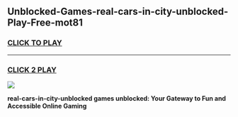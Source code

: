 
## Unblocked-Games-real-cars-in-city-unblocked-Play-Free-mot81
<h3>
<a href="https://premium76.site?title=real-cars-in-city-unblocked&ref=18A1">CLICK TO PLAY</a></h3>
<hr>

<h3>
<a href="https://premium76.site?title=real-cars-in-city-unblocked&ref=18A1">CLICK 2 PLAY</a>
  
</h3>

<a href="https://premium76.site?title=real-cars-in-city-unblocked&ref=18A1"><img src="https://clearcache.store/games.png"></a>


**real-cars-in-city-unblocked games unblocked: Your Gateway to Fun and Accessible Online Gaming**
